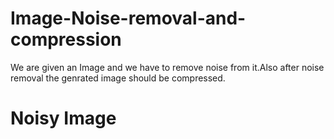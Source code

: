 # Image-Noise-removal-and-compression

We are given an Image and we have to remove noise from it.Also after noise removal the genrated image should be compressed.


# Noisy Image

